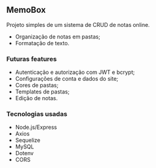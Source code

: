## MemoBox

Projeto simples de um sistema de CRUD de notas online.
- Organização de notas em pastas;
- Formatação de texto.

### Futuras features
- Autenticação e autorização com JWT e bcrypt;
- Configurações de conta e dados do site;
- Cores de pastas;
- Templates de pastas;
- Edição de notas.

### Tecnologias usadas
- Node.js/Express
- Axios
- Sequelize
- MySQL
- Dotenv
- CORS